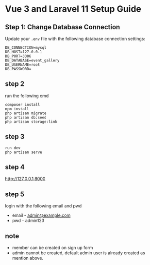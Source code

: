 
# Vue 3 and Laravel 11 Setup Guide

## Step 1: Change Database Connection

Update your `.env` file with the following database connection settings:

```env
DB_CONNECTION=mysql
DB_HOST=127.0.0.1
DB_PORT=3306
DB_DATABASE=event_gallery
DB_USERNAME=root
DB_PASSWORD=
```

## step 2
run the following cmd

```
composer install
npm install
php artisan migrate
php artisan db:seed
php artisan storage:link
```

## step 3
```
run dev
php artisan serve
```

## step 4
http://127.0.0.1:8000

## step 5
login with the following email and pwd
* email - admin@example.com
* pwd - admin123

## note ##
* member can be created on sign up form
* admin cannot be created, default admin user is already created as mention above.